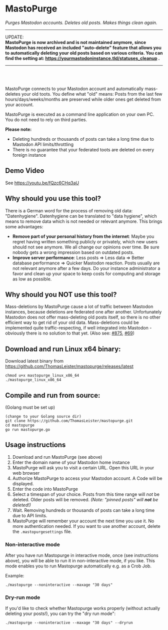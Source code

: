 # MastoPurge
*Purges Mastodon accounts. Deletes old posts. Makes things clean again.*

---

UPDATE:\
**MastoPurge is now archived and is not maintained anymore, since Mastodon has received an included "auto-delete" feature that allows you to automatically deleting your old posts based on various criteria. You can find the setting at: https://yourmastodoninstance.tld/statuses_cleanup .**

---

\
\
\
MastoPurge connects to your Mastodon account and automatically mass-deletes your old toots. You define what "old" means: Posts from the last few hours/days/weeks/months are preserved while older ones get deleted from your account.

MastoPurge is executed as a command line application on your own PC. You do not need to rely on third parties.

**Please note:**
* Deleting hundreds or thousands of posts can take a long time due to Mastodon API limits/throttling
* There is no guarantee that your federated toots are deleted on every foreign instance

## Demo Video

See https://youtu.be/fQzc6CHq3aU

## Why should you use this tool?

There is a German word for the process of removing old data: "Datenhygiene". Datenhygiene can be  translated to "data hygiene", which means to remove data which is not needed or relevant anymore. This brings some advantages:

* **Remove part of your personal history from the internet**: Maybe you regret having written something publicly or privately, which new users should not see anymore. We all change our opinions over time. Be sure nobody gets a wrong impression based on outdated posts.  
* **Improve server performance**: Less posts => Less data => Better database performance => Quicker Mastodon reaction. Posts usually are not relevant anymore after a few days. Do your instance administrator a favor and clean up your space to keep costs for computing and storage as low as possible.

## Why should you NOT use this tool?

Mass-deletions by MastoPurge cause a lot of traffic between Mastodon instances, because deletions are federated one after another. Unfortunately Mastodon does not offer mass-deleting old posts itself, so there is no other efficient way to get rid of your old data. Mass-deletions could be implemented quite traffic-respecting, if well integrated into Mastodon - obviously there is no solution to that yet. (Also see: [#875](https://github.com/tootsuite/mastodon/issues/875), [#69](https://github.com/glitch-soc/mastodon/issues/69))

## Download and run Linux x64 binary:

Download latest binary from https://github.com/ThomasLeister/mastopurge/releases/latest

    chmod u+x mastopurge_linux_x86_64
    ./mastopurge_linux_x86_64


## Compile and run from source:

(Golang must be set up)

    (change to your Golang source dir)
    git clone https://github.com/ThomasLeister/mastopurge.git
    cd mastopurge
    go run mastopurge.go


## Usage instructions

1. Download and run MastoPurge (see above)
2. Enter the domain name of your Mastodon home instance
3. MastoPurge will ask you to visit a certain URL. Open this URL in your web browser
4. Authorize MastoPurge to access your Mastodon account. A Code will be displayed.
5. Enter the code into MastoPurge
6. Select a timespan of your choice. Posts from this time range will *not* be deleted. Older posts will be removed. _(Note: "pinned posts" will **not** be deleted!)_
7. Wait. Removing hundreds or thousands of posts can take a long time due to API limits.
8. MastoPurge will remember your account the next time you use it. No more authentication needed. If you want to use another account, delete the `.mastopurgesettings` file.


### Non-interactive mode

After you have run Mastopurge in interactive mode, once (see instructions above), you will be able to run it in non-interactive mode, if you like. This mode enables you to run Mastopurge automatically e.g. as a Crob Job.

Example:

```
./mastopurge --noninteractive --maxage "30 days"
```

### Dry-run mode

If you'd like to check whether Mastopurge works properly (without actually deleting your posts!), you can try the "dry run mode":

```
./mastopurge --noninteractive --maxage "30 days" --dryrun
```
